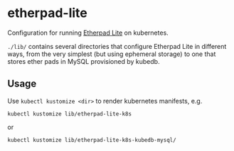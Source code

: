 # etherpad-lite

Configuration for running [Etherpad Lite](https://github.com/ether/etherpad-lite) on kubernetes.

`./lib/` contains several directories that configure Etherpad Lite in different ways, from the very simplest (but using ephemeral storage) to one that stores ether pads in MySQL provisioned by kubedb.

## Usage

Use `kubectl kustomize <dir>` to render kubernetes manifests, e.g.

```
kubectl kustomize lib/etherpad-lite-k8s
```

or

```
kubectl kustomize lib/etherpad-lite-k8s-kubedb-mysql/
```
